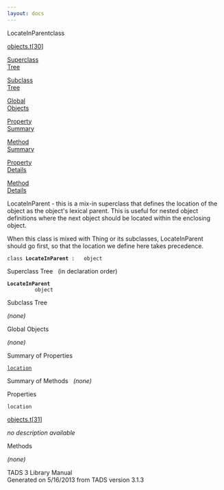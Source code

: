```yaml
---
layout: docs
---
```

<span class="title">LocateInParent</span><span class="type">class</span>

[objects.t](../file/objects.t.html)\[[30](../source/objects.t.html#30)\]

[Superclass  
Tree](#_SuperClassTree_)

[Subclass  
Tree](#_SubClassTree_)

[Global  
Objects](#_ObjectSummary_)

[Property  
Summary](#_PropSummary_)

[Method  
Summary](#_MethodSummary_)

[Property  
Details](#_Properties_)

[Method  
Details](#_Methods_)



LocateInParent - this is a mix-in superclass that defines the location
of the object as the object's lexical parent. This is useful for nested
object definitions where the next object should be located within the
enclosing object.

When this class is mixed with Thing or its subclasses, LocateInParent
should go first, so that the location we define here takes precedence.

`class `**`LocateInParent`**` :   object`



<span id="_SuperClassTree_"></span>



<span class="hdln">Superclass Tree</span>   (in declaration order)



**`LocateInParent`**  
`         object`  
<span id="_SubClassTree_"></span>



<span class="hdln">Subclass Tree</span>  



*(none)* <span id="_ObjectSummary_"></span>



<span class="hdln">Global Objects</span>  



*(none)* <span id="_PropSummary_"></span>



<span class="hdln">Summary of Properties</span>  



[`location`](#location)

<span id="_MethodSummary_"></span>



<span class="hdln">Summary of Methods</span>  
*(none)* <span id="_Properties_"></span>



<span class="hdln">Properties</span>  



<span id="location"></span>

`location`

[objects.t](../file/objects.t.html)\[[31](../source/objects.t.html#31)\]



*no description available*



<span id="_Methods_"></span>



<span class="hdln">Methods</span>  



*(none)*



TADS 3 Library Manual  
Generated on 5/16/2013 from TADS version 3.1.3


